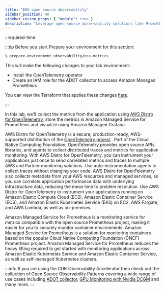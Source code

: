 ```yaml
---
title: "EKS open source observability"
sidebar_position: 40
sidebar_custom_props: { "module": true }
description: "Leverage open source observability solutions like Prometheus and Grafana with Amazon Elastic Kubernetes Service."
---
```


::required-time

:::tip Before you start
Prepare your environment for this section:

```bash timeout=600 wait=60 hook=install
$ prepare-environment observability/oss-metrics
```

This will make the following changes to your lab environment:

- Install the OpenTelemetry operator
- Create an IAM role for the ADOT collector to access Amazon Managed Prometheus

You can view the Terraform that applies these changes [here](https://github.com/VAR::MANIFESTS_OWNER/VAR::MANIFESTS_REPOSITORY/tree/VAR::MANIFESTS_REF/manifests/modules/observability/oss-metrics/.workshop/terraform).

:::

In this lab, we'll collect the metrics from the application using [AWS Distro for OpenTelemetry](https://aws-otel.github.io/), store the metrics in Amazon Managed Service for Prometheus and visualize using Amazon Managed Grafana.

AWS Distro for OpenTelemetry is a secure, production-ready, AWS-supported distribution of the [OpenTelemetry project](https://opentelemetry.io/) . Part of the Cloud Native Computing Foundation, OpenTelemetry provides open source APIs, libraries, and agents to collect distributed traces and metrics for application monitoring. With AWS Distro for OpenTelemetry, you can instrument your applications just once to send correlated metrics and traces to multiple AWS and Partner monitoring solutions. Use auto-instrumentation agents to collect traces without changing your code. AWS Distro for OpenTelemetry also collects metadata from your AWS resources and managed services, so you can correlate application performance data with underlying infrastructure data, reducing the mean time to problem resolution. Use AWS Distro for OpenTelemetry to instrument your applications running on Amazon Elastic Compute Cloud (EC2), Amazon Elastic Container Service (ECS), and Amazon Elastic Kubernetes Service (EKS) on EC2, AWS Fargate, and AWS Lambda, as well as on-premises.

Amazon Managed Service for Prometheus is a monitoring service for metrics compatible with the open source Prometheus project, making it easier for you to securely monitor container environments. Amazon Managed Service for Prometheus is a solution for monitoring containers based on the popular Cloud Native Computing Foundation (CNCF) Prometheus project. Amazon Managed Service for Prometheus reduces the heavy lifting required to get started with monitoring applications across Amazon Elastic Kubernetes Service and Amazon Elastic Container Service, as well as self-managed Kubernetes clusters.

:::info
If you are using the CDK Observability Accelerator then check out the collection of Open Source Observability Patterns covering a wide range of use cases including [ADOT collector](https://aws-observability.github.io/cdk-aws-observability-accelerator/patterns/existing-eks-observability-accelerators/existing-eks-adotmetrics-collection-observability/), [GPU Monitoring with Nvidia DCGM](https://aws-observability.github.io/cdk-aws-observability-accelerator/patterns/single-new-eks-observability-accelerators/single-new-eks-gpu-opensource-observability/) and many more.
:::
